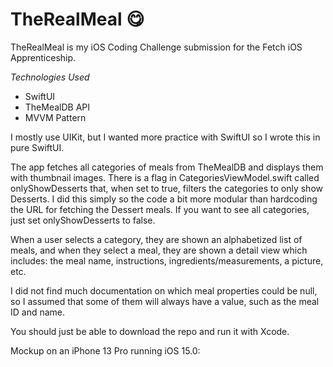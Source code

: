# TheRealMeal :yum:

TheRealMeal is my iOS Coding Challenge submission for the Fetch iOS Apprenticeship.

*Technologies Used*
- SwiftUI
- TheMealDB API
- MVVM Pattern

I mostly use UIKit, but I wanted more practice with SwiftUI so I wrote this in pure SwiftUI.

The app fetches all categories of meals from TheMealDB and displays them with thumbnail images. There is a flag in CategoriesViewModel.swift called onlyShowDesserts that, when set to true, filters the categories to only show Desserts. I did this simply so the code a bit more modular than hardcoding the URL for fetching the Dessert meals. If you want to see all categories, just set onlyShowDesserts to false.

When a user selects a category, they are shown an alphabetized list of meals, and when they select a meal, they are shown a detail view which includes: the meal name, instructions, ingredients/measurements, a picture, etc.

I did not find much documentation on which meal properties could be null, so I assumed that some of them will always have a value, such as the meal ID and name.

You should just be able to download the repo and run it with Xcode.

Mockup on an iPhone 13 Pro running iOS 15.0:



